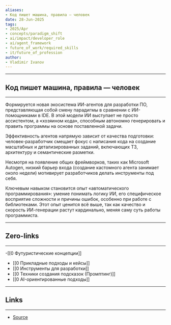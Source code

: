 ```yaml
---
aliases: 
- Код пишет машина, правила — человек 
date: 28-Jun-2025
tags:
- 2025/Apr
- concepts/paradigm_shift
- ai/impact/developer_role
- ai/agent_framework
- future_of_work/required_skills
- it/future_of_profession
author:
- Vladimir Ivanov
---
```

-----
##  Код пишет машина, правила — человек 
-----
Формируется новая экосистема ИИ-агентов для разработки ПО, представляющая собой смену парадигмы в сравнении с ИИ-помощниками в IDE. В этой модели ИИ выступает не просто ассистентом, а «хозяином кода», способным автономно генерировать и править программы на основе поставленной задачи.

Эффективность агентов напрямую зависит от качества подготовки: человек-разработчик смещает фокус с написания кода на создание масштабных и детализированных заданий, включающих ТЗ, архитектуру и семантические разметки. 

Несмотря на появление общих фреймворков, таких как Microsoft Autogen, низкий барьер входа (создание кастомного агента занимает около недели) мотивирует разработчиков делать инструменты под себя.

Ключевым навыком становится опыт «автоматического программирования»: умение понимать логику ИИ, его специфическое восприятие сложности и причины ошибок, особенно при работе с библиотеками. Этот опыт ценится всё выше, так как качество и скорость ИИ-генерации растут кардинально, меняя саму суть работы программиста.

---
## Zero-links
---
-[[0 Футуристические концепции]]
- [[0 Прикладные подходы и кейсы]]
- [[0 Инструменты для разработки]]
- [[0 Техники создания подсказок (Промптинг)]]
- [[0 AI-ориентированные подходы]]

---
## Links
---
- [Source](https://t.me/turboproject/1629)